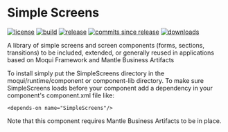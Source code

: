 # Simple Screens

[![license](http://img.shields.io/badge/license-CC0%201.0%20Universal-blue.svg)](https://github.com/moqui/SimpleScreens/blob/master/LICENSE.md)
[![build](https://travis-ci.org/moqui/SimpleScreens.svg)](https://travis-ci.org/moqui/SimpleScreens)
[![release](http://img.shields.io/github/release/moqui/SimpleScreens.svg)](https://github.com/moqui/SimpleScreens/releases)
[![commits since release](http://img.shields.io/github/commits-since/moqui/SimpleScreens/v1.0.0.svg)](https://github.com/moqui/SimpleScreens/commits/master)
[![downloads](http://img.shields.io/github/downloads/moqui/SimpleScreens/latest/total.svg)](https://github.com/moqui/SimpleScreens/releases)

A library of simple screens and screen components (forms, sections, transitions) to be included, extended, or generally reused in applications based on Moqui Framework and Mantle Business Artifacts

To install simply put the SimpleScreens directory in the moqui/runtime/component or component-lib directory. To make sure SimpleScreens loads before your component add a dependency in your component's component.xml file like:

    <depends-on name="SimpleScreens"/>

Note that this component requires Mantle Business Artifacts to be in place.

